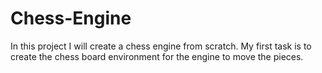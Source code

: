 # Chess-Engine
In this project I will create a chess engine from scratch. My first task is to create the chess board environment for the engine to move the pieces.
